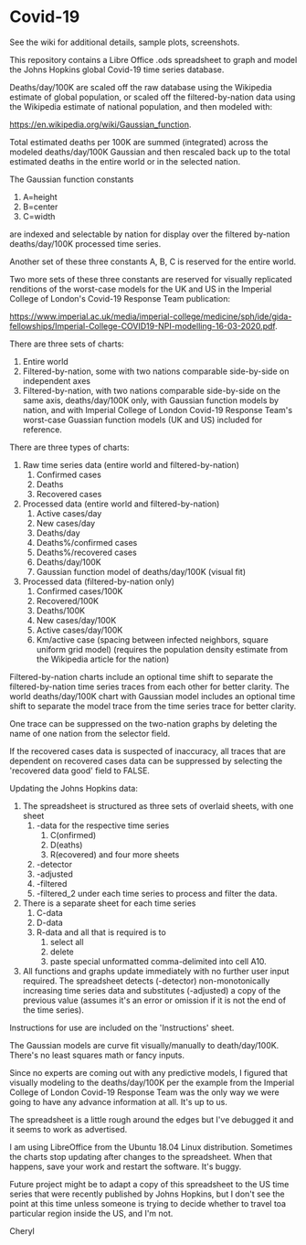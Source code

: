 # Covid-19

See the wiki for additional details, sample plots, screenshots.

This repository contains a Libre Office .ods spreadsheet to graph and model the Johns Hopkins global Covid-19 time series database.

Deaths/day/100K are scaled off the raw database using the Wikipedia estimate of global population, or scaled off the filtered-by-nation data using the Wikipedia estimate of national population, and then modeled with:

https://en.wikipedia.org/wiki/Gaussian_function.

Total estimated deaths per 100K are summed (integrated) across the modeled deaths/day/100K Gaussian and then rescaled back up to the total estimated deaths in the entire world or in the selected nation.

The Gaussian function constants
1) A=height
2) B=center
3) C=width

are indexed and selectable by nation for display over the filtered by-nation deaths/day/100K processed time series.

Another set of these three constants A, B, C is reserved for the entire world.

Two more sets of these three constants are reserved for visually replicated renditions of the worst-case models for the UK and US in the Imperial College of London's Covid-19 Response Team publication:

https://www.imperial.ac.uk/media/imperial-college/medicine/sph/ide/gida-fellowships/Imperial-College-COVID19-NPI-modelling-16-03-2020.pdf.

There are three sets of charts:
1)  Entire world
2)  Filtered-by-nation, some with two nations comparable side-by-side on independent axes
3)  Filtered-by-nation, with two nations comparable side-by-side on the same axis, deaths/day/100K only, with Gaussian function models by nation, and with Imperial College of London Covid-19 Response Team's worst-case Guassian function models (UK and US) included for reference.

There are three types of charts:
1)  Raw time series data (entire world and filtered-by-nation)
    1)  Confirmed cases
    2)  Deaths
    3)  Recovered cases
2)  Processed data (entire world and filtered-by-nation)
    1)  Active cases/day
    2)  New cases/day
    3)  Deaths/day
    4)  Deaths%/confirmed cases
    5)  Deaths%/recovered cases
    6)  Deaths/day/100K
    7)  Gaussian function model of deaths/day/100K (visual fit)
3)  Processed data (filtered-by-nation only)
    1)  Confirmed cases/100K
    2)  Recovered/100K
    3)  Deaths/100K
    4)  New cases/day/100K
    5)  Active cases/day/100K
    6)  Km/active case
        (spacing between infected neighbors, square uniform grid model)
        (requires the population density estimate from the Wikipedia article for the nation)
  
Filtered-by-nation charts include an optional time shift to separate the filtered-by-nation time series traces from each other for better clarity. The world deaths/day/100K chart with Gaussian model includes an optional time shift to separate the model trace from the time series trace for better clarity.

One trace can be suppressed on the two-nation graphs by deleting the name of one nation from the selector field.

If the recovered cases data is suspected of inaccuracy, all traces that are dependent on recovered cases data can be suppressed by selecting the 'recovered data good' field to FALSE.

Updating the Johns Hopkins data:
1)  The spreadsheet is structured as three sets of overlaid sheets, with one sheet
    1)  -data for the respective time series
        1)  C(onfirmed)
        2)  D(eaths)
        3)  R(ecovered)
    and four more sheets
    2)  -detector
    3)  -adjusted
    4)  -filtered
    5)  -filtered_2
under each time series to process and filter the data.
2)  There is a separate sheet for each time series
    1)  C-data
    2)  D-data
    3)  R-data
and all that is required is to
        1)  select all
        2)  delete
        3)  paste special unformatted comma-delimited into cell A10.
3)  All functions and graphs update immediately with no further user input required. The spreadsheet detects (-detector) non-monotonically increasing time series data and substitutes (-adjusted) a copy of the previous value (assumes it's an error or omission if it is not the end of the time series).

Instructions for use are included on the 'Instructions' sheet.

The Gaussian models are curve fit visually/manually to death/day/100K. There's no least squares math or fancy inputs.
  
Since no experts are coming out with any predictive models, I figured that visually modeling to the deaths/day/100K per the example from the Imperial College of London Covid-19 Response Team was the only way we were going to have any advance information at all. It's up to us.

The spreadsheet is a little rough around the edges but I've debugged it and it seems to work as advertised.

I am using LibreOffice from the Ubuntu 18.04 Linux distribution. Sometimes the charts stop updating after changes to the spreadsheet. When that happens, save your work and restart the software. It's buggy.

Future project might be to adapt a copy of this spreadsheet to the US time series that were recently published by Johns Hopkins, but I don't see the point at this time unless someone is trying to decide whether to travel toa particular region inside the US, and I'm not.

Cheryl
